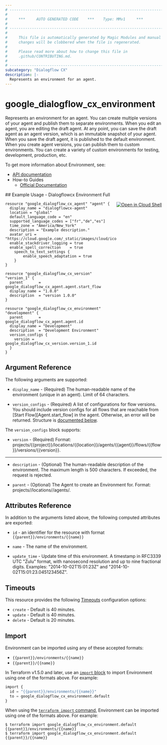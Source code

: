 ```yaml
---
# ----------------------------------------------------------------------------
#
#     ***     AUTO GENERATED CODE    ***    Type: MMv1     ***
#
# ----------------------------------------------------------------------------
#
#     This file is automatically generated by Magic Modules and manual
#     changes will be clobbered when the file is regenerated.
#
#     Please read more about how to change this file in
#     .github/CONTRIBUTING.md.
#
# ----------------------------------------------------------------------------
subcategory: "Dialogflow CX"
description: |-
  Represents an environment for an agent.
---
```


# google\_dialogflow\_cx\_environment

Represents an environment for an agent. You can create multiple versions of your agent and publish them to separate environments.
When you edit an agent, you are editing the draft agent. At any point, you can save the draft agent as an agent version, which is an immutable snapshot of your agent.
When you save the draft agent, it is published to the default environment. When you create agent versions, you can publish them to custom environments. You can create a variety of custom environments for testing, development, production, etc.


To get more information about Environment, see:

* [API documentation](https://cloud.google.com/dialogflow/cx/docs/reference/rest/v3/projects.locations.agents.environments)
* How-to Guides
    * [Official Documentation](https://cloud.google.com/dialogflow/cx/docs)

<div class = "oics-button" style="float: right; margin: 0 0 -15px">
  <a href="https://console.cloud.google.com/cloudshell/open?cloudshell_git_repo=https%3A%2F%2Fgithub.com%2Fterraform-google-modules%2Fdocs-examples.git&cloudshell_working_dir=dialogflowcx_environment_full&cloudshell_image=gcr.io%2Fcloudshell-images%2Fcloudshell%3Alatest&open_in_editor=main.tf&cloudshell_print=.%2Fmotd&cloudshell_tutorial=.%2Ftutorial.md" target="_blank">
    <img alt="Open in Cloud Shell" src="//gstatic.com/cloudssh/images/open-btn.svg" style="max-height: 44px; margin: 32px auto; max-width: 100%;">
  </a>
</div>
## Example Usage - Dialogflowcx Environment Full


```hcl
resource "google_dialogflow_cx_agent" "agent" {
  display_name = "dialogflowcx-agent"
  location = "global"
  default_language_code = "en"
  supported_language_codes = ["fr","de","es"]
  time_zone = "America/New_York"
  description = "Example description."
  avatar_uri = "https://cloud.google.com/_static/images/cloud/icons/favicons/onecloud/super_cloud.png"
  enable_stackdriver_logging = true
  enable_spell_correction    = true
	speech_to_text_settings {
		enable_speech_adaptation = true
	}
}

resource "google_dialogflow_cx_version" "version_1" {
  parent       = google_dialogflow_cx_agent.agent.start_flow
  display_name = "1.0.0"
  description  = "version 1.0.0"
}

resource "google_dialogflow_cx_environment" "development" {
  parent       = google_dialogflow_cx_agent.agent.id
  display_name = "Development"
  description  = "Development Environment"
  version_configs {
    version = google_dialogflow_cx_version.version_1.id
  }
}
```

## Argument Reference

The following arguments are supported:


* `display_name` -
  (Required)
  The human-readable name of the environment (unique in an agent). Limit of 64 characters.

* `version_configs` -
  (Required)
  A list of configurations for flow versions. You should include version configs for all flows that are reachable from [Start Flow][Agent.start_flow] in the agent. Otherwise, an error will be returned.
  Structure is [documented below](#nested_version_configs).


<a name="nested_version_configs"></a>The `version_configs` block supports:

* `version` -
  (Required)
  Format: projects/{{project}}/locations/{{location}}/agents/{{agent}}/flows/{{flow}}/versions/{{version}}.

- - -


* `description` -
  (Optional)
  The human-readable description of the environment. The maximum length is 500 characters. If exceeded, the request is rejected.

* `parent` -
  (Optional)
  The Agent to create an Environment for.
  Format: projects/<Project ID>/locations/<Location ID>/agents/<Agent ID>.


## Attributes Reference

In addition to the arguments listed above, the following computed attributes are exported:

* `id` - an identifier for the resource with format `{{parent}}/environments/{{name}}`

* `name` -
  The name of the environment.

* `update_time` -
  Update time of this environment. A timestamp in RFC3339 UTC "Zulu" format, with nanosecond resolution and up to nine fractional digits. Examples: "2014-10-02T15:01:23Z" and "2014-10-02T15:01:23.045123456Z".


## Timeouts

This resource provides the following
[Timeouts](https://developer.hashicorp.com/terraform/plugin/sdkv2/resources/retries-and-customizable-timeouts) configuration options:

- `create` - Default is 40 minutes.
- `update` - Default is 40 minutes.
- `delete` - Default is 20 minutes.

## Import


Environment can be imported using any of these accepted formats:

* `{{parent}}/environments/{{name}}`
* `{{parent}}/{{name}}`


In Terraform v1.5.0 and later, use an [`import` block](https://developer.hashicorp.com/terraform/language/import) to import Environment using one of the formats above. For example:

```tf
import {
  id = "{{parent}}/environments/{{name}}"
  to = google_dialogflow_cx_environment.default
}
```

When using the [`terraform import` command](https://developer.hashicorp.com/terraform/cli/commands/import), Environment can be imported using one of the formats above. For example:

```
$ terraform import google_dialogflow_cx_environment.default {{parent}}/environments/{{name}}
$ terraform import google_dialogflow_cx_environment.default {{parent}}/{{name}}
```
